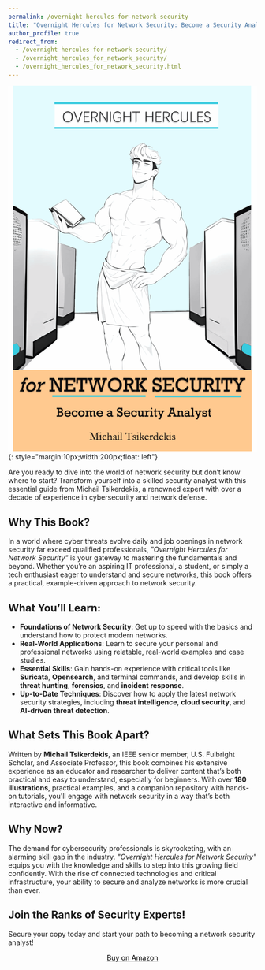 ```yaml
---
permalink: /overnight-hercules-for-network-security
title: "Overnight Hercules for Network Security: Become a Security Analyst"
author_profile: true
redirect_from:
  - /overnight-hercules-for-network-security/
  - /overnight_hercules_for_network_security/
  - /overnight_hercules_for_network_security.html
---
```


![image](/images/overnight-hercules-for-network-security.png){: style="margin:10px;width:200px;float: left"}

Are you ready to dive into the world of network security but don’t know where to start? Transform yourself into a skilled security analyst with this essential guide from Michail Tsikerdekis, a renowned expert with over a decade of experience in cybersecurity and network defense.

## Why This Book?

In a world where cyber threats evolve daily and job openings in network security far exceed qualified professionals, *"Overnight Hercules for Network Security"* is your gateway to mastering the fundamentals and beyond. Whether you’re an aspiring IT professional, a student, or simply a tech enthusiast eager to understand and secure networks, this book offers a practical, example-driven approach to network security.

## What You’ll Learn:
- **Foundations of Network Security**: Get up to speed with the basics and understand how to protect modern networks.
- **Real-World Applications**: Learn to secure your personal and professional networks using relatable, real-world examples and case studies.
- **Essential Skills**: Gain hands-on experience with critical tools like **Suricata**, **Opensearch**, and terminal commands, and develop skills in **threat hunting**, **forensics**, and **incident response**.
- **Up-to-Date Techniques**: Discover how to apply the latest network security strategies, including **threat intelligence**, **cloud security**, and **AI-driven threat detection**.

## What Sets This Book Apart?

Written by **Michail Tsikerdekis**, an IEEE senior member, U.S. Fulbright Scholar, and Associate Professor, this book combines his extensive experience as an educator and researcher to deliver content that’s both practical and easy to understand, especially for beginners. With over **180 illustrations**, practical examples, and a companion repository with hands-on tutorials, you'll engage with network security in a way that’s both interactive and informative.

## Why Now?

The demand for cybersecurity professionals is skyrocketing, with an alarming skill gap in the industry. *"Overnight Hercules for Network Security"* equips you with the knowledge and skills to step into this growing field confidently. With the rise of connected technologies and critical infrastructure, your ability to secure and analyze networks is more crucial than ever.

## Join the Ranks of Security Experts! 

Secure your copy today and start your path to becoming a network security analyst!


<center> 
  <a href="https://www.amazon.com/dp/B0DH5CZG56" target="_blank" style="color:#000;">Buy on Amazon</a>
</center>



